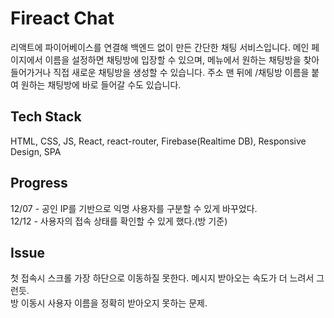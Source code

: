 # Fireact Chat

리액트에 파이어베이스를 연결해 백엔드 없이 만든 간단한 채팅 서비스입니다. 메인 페이지에서 이름을 설정하면 채팅방에 입장할 수 있으며, 메뉴에서 원하는 채팅방을 찾아 들어가거나 직접 새로운 채팅방을 생성할 수 있습니다. 주소 맨 뒤에 /채팅방 이름을 붙여 원하는 채팅방에 바로 들어갈 수도 있습니다.

## Tech Stack

HTML, CSS, JS, React, react-router, Firebase(Realtime DB), Responsive Design, SPA

## Progress

12/07 - 공인 IP를 기반으로 익명 사용자를 구분할 수 있게 바꾸었다.<br>
12/12 - 사용자의 접속 상태를 확인할 수 있게 했다.(방 기준)<br>

## Issue

첫 접속시 스크롤 가장 하단으로 이동하질 못한다. 메시지 받아오는 속도가 더 느려서 그런듯.<br>
방 이동시 사용자 이름을 정확히 받아오지 못하는 문제.
